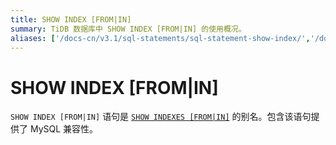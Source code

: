```yaml
---
title: SHOW INDEX [FROM|IN]
summary: TiDB 数据库中 SHOW INDEX [FROM|IN] 的使用概况。
aliases: ['/docs-cn/v3.1/sql-statements/sql-statement-show-index/','/docs-cn/v3.1/reference/sql/statements/show-index/']
---
```


# SHOW INDEX [FROM|IN]

`SHOW INDEX [FROM|IN]` 语句是 [`SHOW INDEXES [FROM|IN]`](/sql-statements/sql-statement-show-indexes.md) 的别名。包含该语句提供了 MySQL 兼容性。
